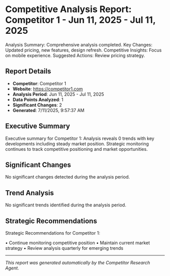 # Competitive Analysis Report: Competitor 1 - Jun 11, 2025 - Jul 11, 2025

Analysis Summary: Comprehensive analysis completed.
Key Changes: Updated pricing, new features, design refresh.
Competitive Insights: Focus on mobile experience.
Suggested Actions: Review pricing strategy.

## Report Details

- **Competitor**: Competitor 1
- **Website**: https://competitor1.com
- **Analysis Period**: Jun 11, 2025 - Jul 11, 2025
- **Data Points Analyzed**: 1
- **Significant Changes**: 2
- **Generated**: 7/11/2025, 9:57:37 AM

## Executive Summary

Executive summary for Competitor 1: Analysis reveals 0 trends with key developments including steady market position. Strategic monitoring continues to track competitive positioning and market opportunities.

## Significant Changes

No significant changes detected during the analysis period.

## Trend Analysis

No significant trends identified during the analysis period.

## Strategic Recommendations

Strategic Recommendations for Competitor 1:

• Continue monitoring competitive position
• Maintain current market strategy
• Review analysis quarterly for emerging trends

---

*This report was generated automatically by the Competitor Research Agent.*
